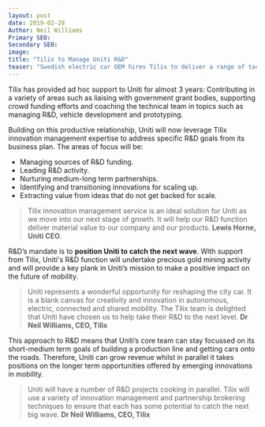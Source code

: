 ```yaml
---
layout: post
date: 2019-02-28
Author: Neil Williams  
Primary SEO:  
Secondary SEO:
image:
title: "Tilix to Manage Uniti R&D"
teaser: "Swedish electric car OEM hires Tilix to deliver a range of tactical and strategic services."
---
```

Tilix has provided ad hoc support to Uniti for almost 3 years: Contributing in a variety of areas such as liaising with government grant bodies, supporting crowd funding efforts and coaching the technical team in topics such as managing R&D, vehicle development and prototyping.

Building on this productive relationship, Uniti will now leverage Tilix innovation management expertise to address specific R&D goals from its business plan. The areas of focus will be:

- Managing sources of R&D funding.
- Leading R&D activity.
- Nurturing medium-long term partnerships.
- Identifying and transitioning innovations for scaling up.
- Extracting value from ideas that do not get backed for scale.

> Tilix innovation management service is an ideal solution for Uniti as we move into our next stage of growth. It will help our R&D function deliver material value to our company and our products. **Lewis Horne, Uniti CEO**.

R&D’s mandate is to **position Uniti to catch the next wave**. With support from Tilix, Uniti's R&D function will undertake precious gold mining activity and will provide a key plank in Uniti’s mission to make a positive impact on the future of mobility.

> Uniti represents a wonderful opportunity for reshaping the city car. It is a blank canvas for creativity and innovation in autonomous, electric, connected and shared mobility. The Tilix team is delighted that Uniti have chosen us to help take their R&D to the next level. **Dr Neil Williams, CEO, Tilix**

This approach to R&D means that Uniti’s core team can stay focussed on its short-medium term goals of building a production line and getting cars onto the roads. Therefore, Uniti can grow revenue whilst in parallel it takes positions on the longer term opportunities offered by emerging innovations in mobility.

> Uniti will have a number of R&D projects cooking in parallel. Tilix will use a variety of innovation management and partnership brokering techniques to ensure that each has some potential to catch the next big wave. **Dr Neil Williams, CEO, Tilix**
